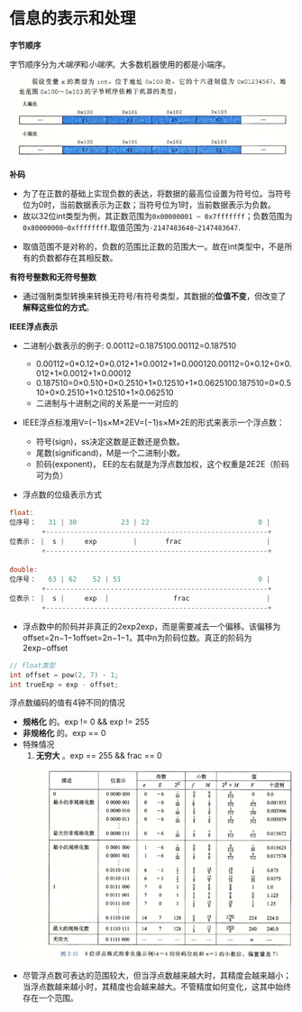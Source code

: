 # 信息的表示和处理



**字节顺序**

字节顺序分为*大端序*和*小端序*。大多数机器使用的都是小端序。

![image-20220127192546071](screenshot/image-20220127192546071.png)

**补码**

- 为了在正数的基础上实现负数的表达，将数据的最高位设置为符号位。当符号位为0时，当前数据表示为正数；当符号位为1时，当前数据表示为负数。
- 故以32位int类型为例，其正数范围为`0x00000001 ~ 0x7fffffff`；负数范围为`0x80000000~0xffffffff`.取值范围为`-2147483648~2147483647`.

+ 取值范围不是对称的，负数的范围比正数的范围大一。故在int类型中，不是所有的负数都存在其相反数。

**有符号整数和无符号整数**

- 通过强制类型转换来转换无符号/有符号类型，其数据的**位值不变**，但改变了**解释这些位的方式**。

**IEEE浮点表示**

- 二进制小数表示的例子: 0.00112=0.1875100.00112=0.187510
  - 0.00112=0×0.12+0×0.012+1×0.0012+1×0.000120.00112=0×0.12+0×0.012+1×0.0012+1×0.00012
  - 0.187510=0×0.510+0×0.2510+1×0.12510+1×0.0625100.187510=0×0.510+0×0.2510+1×0.12510+1×0.062510
  - 二进制与十进制之间的关系是一一对应的

- IEEE浮点标准用V=(−1)s×M×2EV=(−1)s×M×2E的形式来表示一个浮点数：
  - 符号(sign)，ss决定这数是正数还是负数。
  - 尾数(significand)，M是一个二进制小数。
  - 阶码(exponent)， EE的左右就是为浮点数加权，这个权重是2E2E（阶码可为负）

+ 浮点数的位级表示方式

~~~c++
float:
位序号：   31 | 30           23 | 22                           0 |
        +-------------------------------------------------------+
位表示： |  s |     exp         |       frac                     |
        +-------------------------------------------------------+

double:
位序号：   63 | 62    52 | 51                                  0 |
        +-------------------------------------------------------+
位表示： |  s |     exp  |                frac                   |
        +-------------------------------------------------------+
~~~

+ 浮点数中的阶码并非真正的2exp2exp，而是需要减去一个偏移。该偏移为offset=2n−1−1offset=2n−1−1，其中n为阶码位数。真正的阶码为2exp−offset

~~~c++
// float类型
int offset = pow(2, 7) - 1;
int trueExp = exp - offset;
~~~

浮点数编码的值有4钟不同的情况

- **规格化** 的。exp != 0 && exp != 255
- **非规格化** 的。exp == 0
- 特殊情况
  1. **无穷大** 。exp == 255 && frac == 0

![image-20220127194559893](screenshot/image-20220127194559893.png)

+ 尽管浮点数可表达的范围较大，但当浮点数越来越大时，其精度会越来越小；当浮点数越来越小时，其精度也会越来越大。不管精度如何变化，这其中始终存在一个范围。